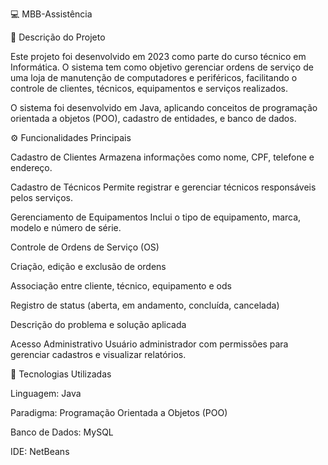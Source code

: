 💻 MBB-Assistência

📘 Descrição do Projeto

Este projeto foi desenvolvido em 2023 como parte do curso técnico em Informática.
O sistema tem como objetivo gerenciar ordens de serviço de uma loja de manutenção de computadores e periféricos, facilitando o controle de clientes, técnicos, equipamentos e serviços realizados.

O sistema foi desenvolvido em Java, aplicando conceitos de programação orientada a objetos (POO), cadastro de entidades, e banco de dados.

⚙️ Funcionalidades Principais

Cadastro de Clientes
Armazena informações como nome, CPF, telefone e endereço.

Cadastro de Técnicos
Permite registrar e gerenciar técnicos responsáveis pelos serviços.

Gerenciamento de Equipamentos
Inclui o tipo de equipamento, marca, modelo e número de série.

Controle de Ordens de Serviço (OS)

Criação, edição e exclusão de ordens

Associação entre cliente, técnico, equipamento e ods

Registro de status (aberta, em andamento, concluída, cancelada)

Descrição do problema e solução aplicada

Acesso Administrativo
Usuário administrador com permissões para gerenciar cadastros e visualizar relatórios.

🧱 Tecnologias Utilizadas

Linguagem: Java

Paradigma: Programação Orientada a Objetos (POO)

Banco de Dados: MySQL

IDE: NetBeans
